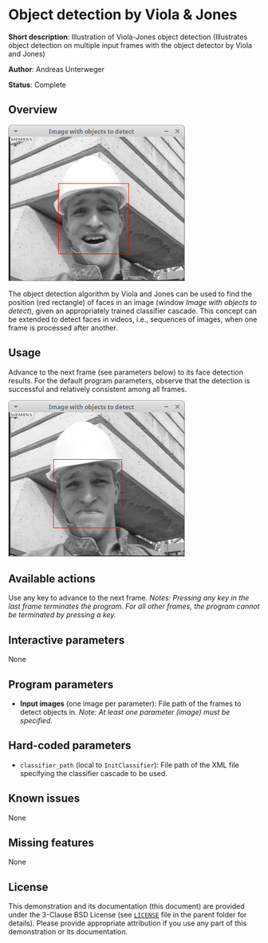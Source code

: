 Object detection by Viola & Jones
=================================

**Short description**: Illustration of Viola-Jones object detection (Illustrates object detection on multiple input frames with the object detector by Viola and Jones)

**Author**: Andreas Unterweger

**Status**: Complete

Overview
--------

![Screenshot](../screenshots/viola_jones.png)

The object detection algorithm by Viola and Jones can be used to find the position (red rectangle) of faces in an image (window *Image with objects to detect*), given an appropriately trained classifier cascade. This concept can be extended to detect faces in videos, i.e., sequences of images, when one frame is processed after another.

Usage
-----

Advance to the next frame (see parameters below) to its face detection results. For the default program parameters, observe that the detection is successful and relatively consistent among all frames.

![Screenshot after advancing to the tenth frame](../screenshots/viola_jones_10.png)

Available actions
-----------------

Use any key to advance to the next frame. *Notes: Pressing any key in the last frame terminates the program. For all other frames, the program cannot be terminated by pressing a key.*

Interactive parameters
----------------------

None

Program parameters
------------------

* **Input images** (one image per parameter): File path of the frames to detect objects in. *Note: At least one parameter (image) must be specified.*

Hard-coded parameters
---------------------

* `classifier_path` (local to `InitClassifier`): File path of the XML file specifying the classifier cascade to be used.

Known issues
------------

None

Missing features
----------------

None

License
-------

This demonstration and its documentation (this document) are provided under the 3-Clause BSD License (see [`LICENSE`](../LICENSE) file in the parent folder for details). Please provide appropriate attribution if you use any part of this demonstration or its documentation.